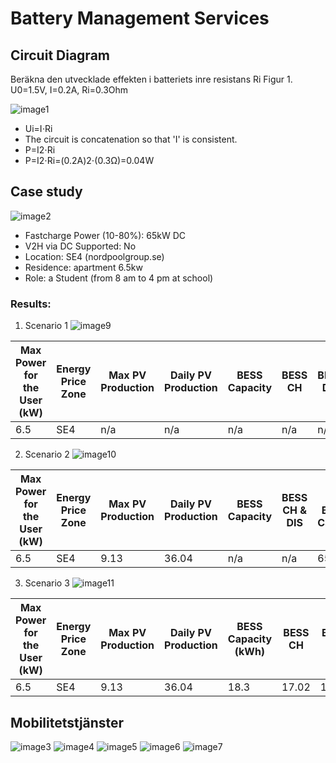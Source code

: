 # Battery Management Services

## Circuit Diagram

Beräkna den utvecklade effekten i batteriets inre resistans Ri
Figur 1. U0=1.5V, I=0.2A, Ri=0.3Ohm

![image1](https://github.com/niuniu268/BatteryManagementServices/blob/master/imgs/Screenshot%202024-02-08%20at%2006.20.26.png?raw=true)

- Ui​=I⋅Ri
- The circuit is concatenation so that 'I' is consistent.
- P=I2⋅Ri​
- P=I2⋅Ri​=(0.2A)2⋅(0.3Ω)=0.04W

## Case study

![image2](https://ev-database.org/img/auto/BYD_DOLPHIN/BYD_DOLPHIN-01@2x.jpg)
- Fastcharge Power (10-80%): 65kW DC
- V2H via DC Supported: No
- Location: SE4 (nordpoolgroup.se)
- Residence: apartment 6.5kw 
- Role: a Student (from 8 am to 4 pm at school)

### Results: 

1. Scenario 1
   ![image9](https://github.com/niuniu268/BatteryManagementServices/blob/master/imgs/Screenshot%202024-02-08%20at%2009.34.06.png?raw=true)

| Max Power for the User (kW) | Energy Price Zone | Max PV Production | Daily PV Production | BESS Capacity | BESS CH | BESS DIS | EV Battery Capacity (kWh) | EV Battery SoC Morning | EV Battery SoC Evening | Daily Energy from Grid | Daily Energy Cost |
|-----------------------------|-------------------|-------------------|---------------------|---------------|---------|----------|--------------------------|------------------------|------------------------|------------------------|-------------------|
| 6.5                         | SE4               | n/a               | n/a                 | n/a           | n/a     | n/a      | 65                       | 56.38                  | 30.77                  | 73.27                  | 68.71             |

2. Scenario 2
   ![image10](https://github.com/niuniu268/BatteryManagementServices/blob/master/imgs/Screenshot%202024-02-08%20at%2009.34.29.png?raw=true)

| Max Power for the User (kW) | Energy Price Zone | Max PV Production | Daily PV Production | BESS Capacity | BESS CH & DIS | EV Battery Capacity | EV Battery SoC Morning | EV Battery SoC Evening | Daily Energy from Grid | Daily Energy Cost |
|------------------------------|-------------------|-------------------|---------------------|---------------|---------------|----------------------|------------------------|------------------------|------------------------|-------------------|
| 6.5                          | SE4               | 9.13              | 36.04               | n/a           | n/a           | 65                   | 78.37                  | 30.77                  | 56.78                  | 49.38             |

3. Scenario 3
   ![image11](https://github.com/niuniu268/BatteryManagementServices/blob/master/imgs/Screenshot%202024-02-08%20at%2009.34.40.png?raw=true)

| Max Power for the User (kW) | Energy Price Zone | Max PV Production | Daily PV Production | BESS Capacity (kWh) | BESS CH | BESS DIS | EV Battery Capacity (kWh) | EV Battery SoC Morning | EV Battery SoC Evening | Daily Energy from Grid | Daily Energy Cost |
|------------------------------|-------------------|-------------------|---------------------|----------------------|---------|----------|----------------------------|------------------------|------------------------|------------------------|-------------------|
| 6.5                          | SE4               | 9.13              | 36.04               | 18.3                 | 17.02   | 14.56    | 65                         | 75.67                  | 30.77                  | 52.22                  | 44.46             |

## Mobilitetstjänster

![image3](https://github.com/niuniu268/BatteryManagementServices/blob/master/imgs/Screenshot%202024-02-08%20at%2009.38.08.png?raw=true)
![image4](https://github.com/niuniu268/BatteryManagementServices/blob/master/imgs/Screenshot%202024-02-08%20at%2009.38.52.png?raw=true)
![image5](https://github.com/niuniu268/BatteryManagementServices/blob/master/imgs/Screenshot%202024-02-08%20at%2009.39.51.png?raw=true)
![image6](https://github.com/niuniu268/BatteryManagementServices/blob/master/imgs/Screenshot%202024-02-08%20at%2009.41.28.png?raw=true)
![image7](https://github.com/niuniu268/BatteryManagementServices/blob/master/imgs/Screenshot%202024-02-08%20at%2009.42.15.png?raw=true)